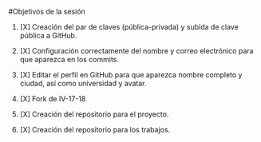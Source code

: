#Objetivos de la sesión
1. [X] Creación del par de claves (pública-privada) y subida de clave pública a GitHub.

2. [X] Configuración correctamente del nombre y correo electrónico para que aparezca en los commits.
3. [X] Editar el perfil en GitHub para que aparezca nombre completo y ciudad, así como universidad y avatar.

4. [X] Fork de IV-17-18

5. [X] Creación del repositorio para el proyecto.

6. [X] Creación del repositorio para los trabajos.

